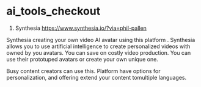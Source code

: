# ai_tools_checkout

1) Synthesia 
https://www.synthesia.io/?via=phil-pallen

Synthesia creating your own video AI avatar using this platform . 
Synthesia allows you to use artificial intelligence to create personalized videos with owned by you avatars. You can save on costly video production. 
You can use their prototuped avatars or create your own unique one.

Busy content creators can use this. Platform  have options for personalization, and offering extend your content tomultiple languages. 
